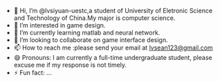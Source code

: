 - 👋 Hi, I’m @lvsiyuan-uestc,a student of University of Eletronic Science and Technology of China.My major is computer science.
- 👀 I’m interested in game design.
- 🌱 I’m currently learning matlab and neural network.
- 💞️ I’m looking to collaborate on game interface design.
- 📫 How to reach me :please send your email at lvsean123@gmail.com
- 😄 Pronouns: I am currently a full-time undergraduate student, please excuse me if my response is not timely.
- ⚡ Fun fact: ...

<!---
lvsiyuan-uestc/lvsiyuan-uestc is a ✨ special ✨ repository because its `README.md` (this file) appears on your GitHub profile.
You can click the Preview link to take a look at your changes.
--->
